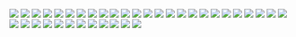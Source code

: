 ![](./images/Folie1.PNG)
![](./images/Folie2.PNG)
![](./images/Folie3.PNG)
![](./images/Folie4.PNG)
![](./images/Folie5.PNG)
![](./images/Folie6.PNG)
![](./images/Folie7.PNG)
![](./images/Folie8.PNG)
![](./images/Folie9.PNG)
![](./images/Folie10.PNG)
![](./images/Folie11.PNG)
![](./images/Folie12.PNG)
![](./images/Folie13.PNG)
![](./images/Folie14.PNG)
![](./images/Folie15.PNG)
![](./images/Folie16.PNG)
![](./images/Folie17.PNG)
![](./images/Folie18.PNG)
![](./images/Folie19.PNG)
![](./images/Folie20.PNG)
![](./images/Folie21.PNG)
![](./images/Folie22.PNG)
![](./images/Folie23.PNG)
![](./images/Folie24.PNG)
![](./images/Folie25.PNG)
![](./images/Folie26.PNG)
![](./images/Folie27.PNG)
![](./images/Folie28.PNG)
![](./images/Folie29.PNG)
![](./images/Folie30.PNG)
![](./images/Folie31.PNG)
![](./images/Folie32.PNG)
![](./images/Folie33.PNG)
![](./images/Folie34.PNG)
![](./images/Folie35.PNG)
![](./images/Folie36.PNG)
![](./images/Folie37.PNG)
